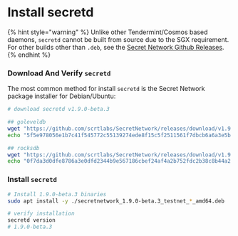 # Install secretd

{% hint style="warning" %}
Unlike other Tendermint/Cosmos based daemons, `secretd` cannot be built from source due to the SGX requirement. For other builds other than `.deb`, see the [Secret Network Github Releases](https://github.com/scrtlabs/SecretNetwork/releases).
{% endhint %}

### Download And Verify `secretd` <a href="#_1-download-the-secret-network-package-installer-for-debian-ubuntu" id="_1-download-the-secret-network-package-installer-for-debian-ubuntu"></a>

The most common method for install `secretd` is the Secret Network package installer for Debian/Ubuntu:

```bash
# download secretd v1.9.0-beta.3

## goleveldb
wget "https://github.com/scrtlabs/SecretNetwork/releases/download/v1.9.0-beta.3/secretnetwork_1.9.0-beta.3_testnet_goleveldb_amd64.deb"
echo "5f5e978056e1b7c41f545772c55139274ede8f15c5f2511561f7dbcb6a6a3e5b secretnetwork_1.9.0-beta.3_testnet_goleveldb_amd64.deb" | sha256sum --check

## rocksdb
wget "https://github.com/scrtlabs/SecretNetwork/releases/download/v1.9.0-beta.3/secretnetwork_1.9.0-beta.3_testnet_rocksdb_amd64.deb"
echo "0f7da3d0dfe8786a3e0dfd2344b9e567186cbef24af4a2b752fdc2b38c8b44a2 secretnetwork_1.9.0-beta.3_testnet_rocksdb_amd64.deb" | sha256sum --check

```

### Install `secretd` <a href="#_2-install-the-package" id="_2-install-the-package"></a>

```bash
# Install 1.9.0-beta.3 binaries
sudo apt install -y ./secretnetwork_1.9.0-beta.3_testnet_*_amd64.deb

# verify installation
secretd version
# 1.9.0-beta.3
```

